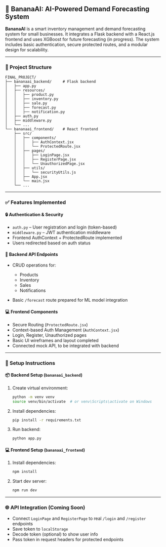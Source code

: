 ## 🍌 BananaAI: AI-Powered Demand Forecasting System

**BananaAI** is a smart inventory management and demand forecasting system for small businesses. It integrates a Flask backend with a React.js frontend and uses XGBoost for future forecasting (in progress). The system includes basic authentication, secure protected routes, and a modular design for scalability.

---

### 📁 Project Structure

```
FINAL_PROJECT/
├── bananaai_backend/     # Flask backend
│   ├── app.py
│   ├── resources/
│   │   ├── product.py
│   │   ├── inventory.py
│   │   ├── sale.py
│   │   ├── forecast.py
│   │   ├── notification.py
│   ├── auth.py
│   ├── middleware.py
│   └── ...
└── bananaai_frontend/    # React frontend
    ├── src/
    │   ├── components/
    │   │   ├── AuthContext.jsx
    │   │   └── ProtectedRoute.jsx
    │   ├── pages/
    │   │   ├── LoginPage.jsx
    │   │   ├── RegisterPage.jsx
    │   │   └── UnauthorizedPage.jsx
    │   ├── utils/
    │   │   └── securityUtils.js
    │   ├── App.jsx
    │   └── main.jsx
    └── ...
```

---

### ✅ Features Implemented

#### 🔒 Authentication & Security

* `auth.py` – User registration and login (token-based)
* `middleware.py` – JWT authentication middleware
* Frontend AuthContext + ProtectedRoute implemented
* Users redirected based on auth status

#### 🔁 Backend API Endpoints

* CRUD operations for:

  * Products
  * Inventory
  * Sales
  * Notifications
* Basic `/forecast` route prepared for ML model integration

#### 💻 Frontend Components

* Secure Routing (`ProtectedRoute.jsx`)
* Context-based Auth Management (`AuthContext.jsx`)
* Login, Register, Unauthorized pages
* Basic UI wireframes and layout completed
* Connected mock API, to be integrated with backend

---

### 🚀 Setup Instructions

#### 📦 Backend Setup (`bananaai_backend`)

1. Create virtual environment:

   ```bash
   python -m venv venv
   source venv/bin/activate  # or venv\Scripts\activate on Windows
   ```
2. Install dependencies:

   ```bash
   pip install -r requirements.txt
   ```
3. Run backend:

   ```bash
   python app.py
   ```

#### 💻 Frontend Setup (`bananaai_frontend`)

1. Install dependencies:

   ```bash
   npm install
   ```
2. Start dev server:

   ```bash
   npm run dev
   ```

---

### 🌐 API Integration (Coming Soon)

* Connect `LoginPage` and `RegisterPage` to real `/login` and `/register` endpoints
* Save token to `localStorage`
* Decode token (optional) to show user info
* Pass token in request headers for protected endpoints




